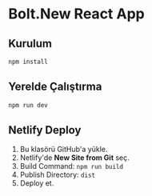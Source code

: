 # Bolt.New React App

## Kurulum
```bash
npm install
```

## Yerelde Çalıştırma
```bash
npm run dev
```

## Netlify Deploy
1. Bu klasörü GitHub'a yükle.
2. Netlify'de **New Site from Git** seç.
3. Build Command: `npm run build`
4. Publish Directory: `dist`
5. Deploy et.
